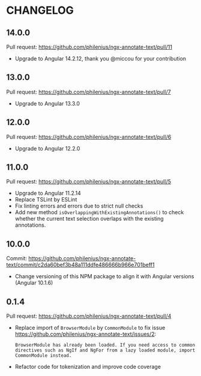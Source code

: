 # CHANGELOG

## 14.0.0

Pull request: https://github.com/philenius/ngx-annotate-text/pull/11

* Upgrade to Angular 14.2.12, thank you @miccou for your contribution

## 13.0.0

Pull request: https://github.com/philenius/ngx-annotate-text/pull/7

* Upgrade to Angular 13.3.0

## 12.0.0

Pull request: https://github.com/philenius/ngx-annotate-text/pull/6

* Upgrade to Angular 12.2.0

## 11.0.0

Pull request: https://github.com/philenius/ngx-annotate-text/pull/5

* Upgrade to Angular 11.2.14
* Replace TSLint by ESLint
* Fix linting errors and errors due to strict null checks
* Add new method `isOverlappingWithExistingAnnotations()` to check whether the current text selection overlaps with the existing annotations.


## 10.0.0

Commit: https://github.com/philenius/ngx-annotate-text/commit/c2da60bef3b48a111ddfe486666b966e701beff1

* Change versioning of this NPM package to align it with Angular versions (Angular 10.1.6)


## 0.1.4

Pull request: https://github.com/philenius/ngx-annotate-text/pull/4

* Replace import of `BrowserModule` by `CommonModule` to fix issue https://github.com/philenius/ngx-annotate-text/issues/2:
   ```
   BrowserModule has already been loaded. If you need access to common directives such as NgIf and NgFor from a lazy loaded module, import CommonModule instead.
   ```
* Refactor code for tokenization and improve code coverage
